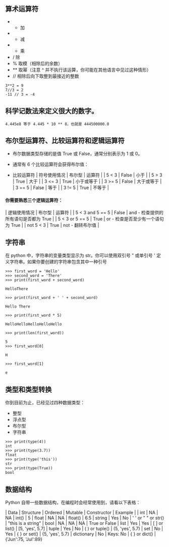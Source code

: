 ## 算术运算符

* + 加
* - 减
* * 乘
* / 除
* % 取模（相除后的余数）
* ** 取幂（注意 ^ 并不执行该运算，你可能在其他语言中见过这种情形）
* // 相除后向下取整到最接近的整数

```
3**2 = 9
7//3 = 2
-11 // 3 = -4
```

## 科学记数法来定义很大的数字。

```
4.445e8 等于 4.445 * 10 ** 8，也就是 444500000.0
```

## 布尔型运算符、比较运算符和逻辑运算符
* 布尔数据类型存储的是值 True 或 False，通常分别表示为 1 或 0。

* 通常有 6 个比较运算符会获得布尔值：

* 比较运算符
| 	符号使用情况 |	布尔型	| 运算符	 	|
| 	5 < 3 	|	False	|	小于 		|
|	5 > 3	|  	True	|	大于 		|
|	3 <= 3	| 	True	| 	小于或等于	|
|	3 >= 5	| 	False	|	大于或等于	|
|	3 == 5	| 	False 	|	等于			|
|	3 != 5	|	True 	|	不等于		|

#### 你需要熟悉三个逻辑运算符：

|	逻辑使用情况	|	布尔型	| 	运算符	|
|	5 < 3 and 5 == 5	|	False	|	and - 检查提供的所有语句是否都为 True	|
|	5 < 3 or 5 == 5		|	True	|	or - 检查是否至少有一个语句为 True		|
|	not 5 < 3	|	True	|	not - 翻转布尔值		|

## 字符串
在 python 中，字符串的变量类型显示为 str。你可以使用双引号 " 或单引号 ' 定义字符串。如果你要创建的字符串包含其中一种引号
```
>>> first_word = 'Hello'
>>> second_word = 'There'
>>> print(first_word + second_word)

HelloThere

>>> print(first_word + ' ' + second_word)

Hello There

>>> print(first_word * 5)

HelloHelloHelloHelloHello

>>> print(len(first_word))

5
>>> first_word[0]

H

>>> first_word[1]

e
```

## 类型和类型转换
你到目前为止，已经见过四种数据类型：
* 整型
* 浮点型
* 布尔型
* 字符串

```
>>> print(type(4))
int
>>> print(type(3.7))
float
>>> print(type('this'))
str
>>> print(type(True))
bool
```


## 数据结构
Python 自带一些数据结构，在编程时会经常使用到，请看以下表格：

|	Data 	|	 Structure	|	Ordered		|	Mutable		|	Constructor	|	Example	|
|	int 	|	NA	|	NA	|	int()	|	5
|	float	|	NA	|	NA	|	float()	|	6.5
|	string	|	Yes	|	No	|	' ' or " " or str()	|	"this is a string"
|	bool	|	NA	|	NA	|	NA	|	True or False
|	list	|	Yes	|	Yes	|	[ ] or list()	|	[5, 'yes', 5.7]
|	tuple	|	Yes	|	No	|	( ) or tuple()	|	(5, 'yes', 5.7)
|	set 	|	No	|	Yes	|	{ } or set()	|	{5, 'yes', 5.7}
|	dictionary	|	No	|	Keys: No	|	{ } or dict()	|	{'Jun':75, 'Jul':89}